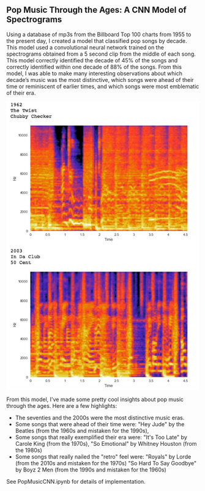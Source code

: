 ## Pop Music Through the Ages: A CNN Model of Spectrograms

Using a database of mp3s from the Billboard Top 100 charts from 1955 to the present day, I created a model that classified pop songs by decade.  This model used a convolutional neural network trained on the spectrograms obtained from a 5 second clip from the middle of each song.  This model correctly identified the decade of 45% of the songs and correctly identified within one decade of 88% of the songs.  From this model, I was able to make many interesting observations about which decade’s music was the most distinctive, which songs were ahead of their time or reminiscent of earlier times, and which songs were most emblematic of their era.

![spectograms](github_pics/spectograms.jpg)

From this model, I've made some pretty cool insights about pop music through the ages.  Here are a few highlights:

* The seventies and the 2000s were the most distinctive music eras.  
* Some songs that were ahead of their time were:
    "Hey Jude" by the Beatles (from the 1960s and mistaken for the 1990s),
* Some songs that really exemplified their era were:
    "It's Too Late" by Carole King (from the 1970s),
    "So Emotional" by Whitney Houston (from the 1980s) 
* Some songs that really nailed the "retro" feel were:
    "Royals" by Lorde (from the 2010s and mistaken for the 1970s)
    "So Hard To Say Goodbye" by Boyz 2 Men (from the 1990s and mistaken for the 1960s)
    
See PopMusicCNN.ipynb for details of implementation.
